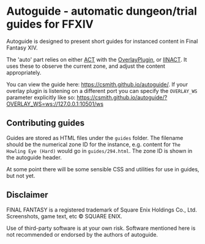 # Autoguide - automatic dungeon/trial guides for FFXIV

Autoguide is designed to present short guides for instanced content in Final
Fantasy XIV.

The 'auto' part relies on either [ACT](https://advancedcombattracker.com/) with
the [OverlayPlugin](https://github.com/OverlayPlugin/OverlayPlugin), or
[IINACT](https://www.iinact.com/). It uses these to observe the current
zone, and adjust the content appropriately.

You can view the guide here: https://csmith.github.io/autoguide/. If your
overlay plugin is listening on a different port you can specify the `OVERLAY_WS`
parameter explicitly like so: https://csmith.github.io/autoguide/?OVERLAY_WS=ws://127.0.0.1:10501/ws

## Contributing guides

Guides are stored as HTML files under the `guides` folder. The filename should
be the numerical zone ID for the instance, e.g. content for
`The Howling Eye (Hard)` would go in `guides/294.html`. The zone ID is shown
in the autoguide header.

At some point there will be some sensible CSS and utilities for use in guides,
but not yet.

## Disclaimer

FINAL FANTASY is a registered trademark of Square Enix Holdings Co., Ltd.
Screenshots, game text, etc © SQUARE ENIX.

Use of third-party software is at your own risk. Software mentioned here is
not recommended or endorsed by the authors of autoguide.
